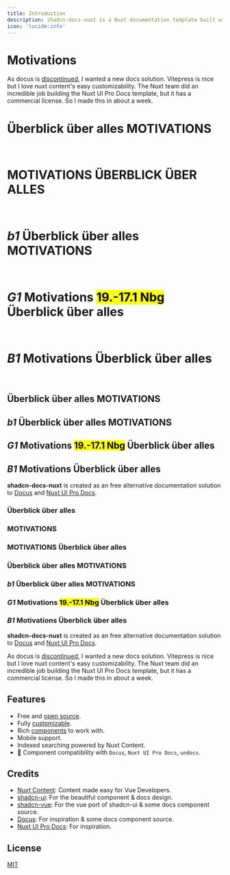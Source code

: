 ```yaml
---
title: Introduction
description: shadcn-docs-nuxt is a Nuxt documentation template built with Nuxt Content and shadcn-vue.
icon: 'lucide:info'
---
```


# **Motivations**

As docus is [discontinued](https://github.com/nuxt-themes/docus/issues/1016), I wanted a new docs solution. Vitepress is nice but I love nuxt content's easy customizability. The Nuxt team did an incredible job building the Nuxt UI Pro Docs template, but it has a commercial license. So I made this in about a week.

# Überblick über alles **MOTIVATIONS**
<br>

# **MOTIVATIONS** <span>ÜBERBLICK ÜBER ALLES</span>
<br>

# *b1* Überblick über alles **MOTIVATIONS**
<br>

# *G1* **Motivations** <mark>19.-17.1 Nbg</mark> Überblick über alles
<br>

# *B1* **Motivations** Überblick über alles
<br>

## Überblick über alles **MOTIVATIONS**

## *b1* Überblick über alles **MOTIVATIONS**

## *G1* **Motivations** <mark>19.-17.1 Nbg</mark> Überblick über alles

## *B1* **Motivations** Überblick über alles

**shadcn-docs-nuxt** is created as an free alternative documentation solution to [Docus](https://docus.dev/) and [Nuxt UI Pro Docs](https://docs-template.nuxt.dev/).

### Überblick über alles

### MOTIVATIONS

### **MOTIVATIONS** <span>Überblick über alles</span>

### Überblick über alles **MOTIVATIONS**

### *b1* Überblick über alles **MOTIVATIONS**

### *G1* **Motivations** <mark>19.-17.1 Nbg</mark> Überblick über alles

### *B1* **Motivations** Überblick über alles

**shadcn-docs-nuxt** is created as an free alternative documentation solution to [Docus](https://docus.dev/) and [Nuxt UI Pro Docs](https://docs-template.nuxt.dev/).

As docus is [discontinued](https://github.com/nuxt-themes/docus/issues/1016), I wanted a new docs solution. Vitepress is nice but I love nuxt content's easy customizability. The Nuxt team did an incredible job building the Nuxt UI Pro Docs template, but it has a commercial license. So I made this in about a week.

## Features

- Free and [open source](https://github.com/ZTL-UwU/shadcn-docs-nuxt).
- Fully [customizable](/api/configuration).
- Rich [components](/getting-started/writing/components) to work with.
- Mobile support.
- Indexed searching powered by Nuxt Content.
- 🚧 Component compatibility with `Docus`, `Nuxt UI Pro Docs`, `undocs`.

## Credits

- [Nuxt Content](https://content.nuxt.com/): Content made easy for Vue Developers.
- [shadcn-ui](https://ui.shadcn.com/): For the beautiful component & docs design.
- [shadcn-vue](https://www.shadcn-vue.com/): For the vue port of shadcn-ui & some docs component source.
- [Docus](https://docus.dev/): For inspiration & some docs component source.
- [Nuxt UI Pro Docs](https://docs-template.nuxt.dev/): For inspiration.

## License

[MIT](https://github.com/ZTL-UwU/shadcn-docs-nuxt/blob/main/LICENSE)

